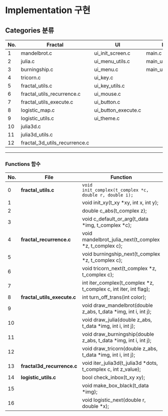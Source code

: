 # Implementation 구현
## Categories 분류
|No.|Fractal|UI|Main|Header|
|---|---|---|---|---|
|1|mandelbrot.c|ui_init_screen.c|main.c|fractal.h|
|2|julia.c|ui_menu_utils.c|main_utils.c|ui.h|
|3|burningship.c|ui_menu.c|main_utils_parse.c|main.h|
|4|tricorn.c|ui_key.c|||
|5|fractal_utils.c|ui_key_utils.c|||
|6|fractal_utils_recurrence.c|ui_mouse.c|||
|7|fractal_utils_execute.c|ui_button.c|||
|8|logistic_map.c|ui_button_execute.c|||
|9|logistic_utils.c|ui_theme.c|||
|10|julia3d.c||||
|11|julia3d_utils.c||||
|12|fractal_3d_utils_recurrence.c||||

---

### Functions 함수
|No.|File|Function|
|---|---|---|
|0|**fractal_utils.c**|```void		init_complex(t_complex *c, double r, double i);```|
|1||void		init_xy(t_xy *xy, int x, int y);|
|2||double		c_abs(t_complex z);|
|3||void		c_default_or_arg(t_data *img, t_complex *c);|
|4|**fractal_recurrence.c**|void		mandelbrot_julia_next(t_complex *z, t_complex c);|
|5||void		burningship_next(t_complex *z, t_complex c);|
|6||void		tricorn_next(t_complex *z, t_complex c);|
|7||int			iter_complex(t_complex *z, t_complex c, int iter, int flag);|
|8|**fractal_utils_execute.c**|int			turn_off_trans(int color);|
|9||void		draw_mandelbrot(double z_abs, t_data *img, int i, int j);|
|10||void		draw_julia(double z_abs, t_data *img, int i, int j);|
|11||void		draw_burningship(double z_abs, t_data *img, int i, int j);|
|12||void		draw_tricorn(double z_abs, t_data *img, int i, int j);|
|13|**fractal3d_recurrence.c**|void		iter_julia3d(t_julia3d *dots, t_complex c, int z_value);|
|14|**logistic_utils.c**|bool		check_inbox(t_xy xy);|
|15||void		make_box_black(t_data *img);|
|16||void		logistic_next(double r, double *x);|
